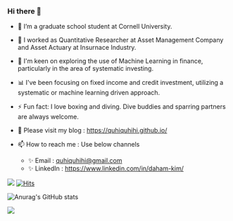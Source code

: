 ### Hi there 👋

- 🤔 I’m a graduate school student at Cornell University.
- 🔭 I worked as Quantitative Researcher at Asset Management Company and Asset Actuary at Insurnace Industry.
- 🌱 I'm keen on exploring the use of Machine Learning in finance, particularly in the area of systematic investing.
- 📊 I've been focusing on fixed income and credit investment, utilizing a systematic or machine learning driven approach.
- ⚡ Fun fact: I love boxing and diving. Dive buddies and sparring partners are always welcome. 

- 💬 Please visit my blog : https://quhiquhihi.github.io/


- 📫 How to reach me : Use below channels
  - ✨ Email : quhiquhihi@gmail.com
  - ✨ LinkedIn : https://www.linkedin.com/in/daham-kim/


<a href="https://quhiquhihi.github.io/" target="_blank"><img src="https://img.shields.io/badge/Homepage-FFCA28?style=flat-square&logo=HomeAdvisor&logoColor=White"/></a>
[![Hits](https://hits.seeyoufarm.com/api/count/incr/badge.svg?url=https%3A%2F%2Fgithub.com%2FQuhiQuhihi&count_bg=%2379C83D&title_bg=%23555555&icon=&icon_color=%23E7E7E7&title=Github&edge_flat=false)](https://hits.seeyoufarm.com)

![Anurag's GitHub stats](https://github-readme-stats.vercel.app/api?username=QuhiQuhihi&show_icons=true&theme=radical)

<a href="https://www.linkedin.com/in/daham-kim/" target="_blank"><img src="https://img.shields.io/badge/LinkedIn-0077B5?style=for-the-badge&logo=linkedin&logoColor=white"/></a>


<!--
**QuhiQuhihi/QuhiQuhihi** is a ✨ _special_ ✨ repository because its `README.md` (this file) appears on your GitHub profile.

Here are some ideas to get you started:

- 🔭 I’m currently working on ...
- 🌱 I’m currently learning ...
- 👯 I’m looking to collaborate on ...
- 🤔 I’m looking for help with ...
- 💬 Ask me about ...
- 📫 How to reach me: ...
- 😄 Pronouns: ...
- ⚡ Fun fact: ...
-->
